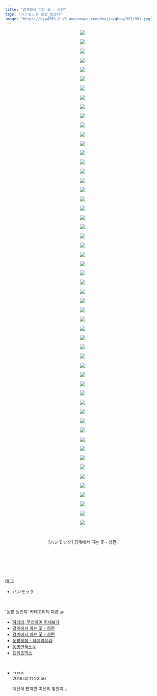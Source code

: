 ```yaml
---
title: "경계에서 피는 꽃 - 상편"
tags: "ハンモック 동방_동인지"
image: "https://kjw4569-2.s3.amazonaws.com/doujin/ghap/997/001.jpg"
---
```

<div class="article">
<p style="text-align: center; clear: none; float: none;"><img src="{{ site.imgserver9 }}/ghap/997/001.jpg"/></p>
<p style="text-align: center; clear: none; float: none;"><img src="{{ site.imgserver9 }}/ghap/997/002.jpg"/></p>
<p style="text-align: center; clear: none; float: none;"><img src="{{ site.imgserver9 }}/ghap/997/003.jpg"/></p>
<p style="text-align: center; clear: none; float: none;"><img src="{{ site.imgserver9 }}/ghap/997/004.jpg"/></p>
<p style="text-align: center; clear: none; float: none;"><img src="{{ site.imgserver9 }}/ghap/997/005.jpg"/></p>
<p style="text-align: center; clear: none; float: none;"><img src="{{ site.imgserver9 }}/ghap/997/006.jpg"/></p>
<p style="text-align: center; clear: none; float: none;"><img src="{{ site.imgserver9 }}/ghap/997/007.jpg"/></p>
<p style="text-align: center; clear: none; float: none;"><img src="{{ site.imgserver9 }}/ghap/997/008.jpg"/></p>
<p style="text-align: center; clear: none; float: none;"><img src="{{ site.imgserver9 }}/ghap/997/009.jpg"/></p>
<p style="text-align: center; clear: none; float: none;"><img src="{{ site.imgserver9 }}/ghap/997/010.jpg"/></p>
<p style="text-align: center; clear: none; float: none;"><img src="{{ site.imgserver9 }}/ghap/997/011.jpg"/></p>
<p style="text-align: center; clear: none; float: none;"><img src="{{ site.imgserver9 }}/ghap/997/012.jpg"/></p>
<p style="text-align: center; clear: none; float: none;"><img src="{{ site.imgserver9 }}/ghap/997/013.jpg"/></p>
<p style="text-align: center; clear: none; float: none;"><img src="{{ site.imgserver9 }}/ghap/997/014.jpg"/></p>
<p style="text-align: center; clear: none; float: none;"><img src="{{ site.imgserver9 }}/ghap/997/015.jpg"/></p>
<p style="text-align: center; clear: none; float: none;"><img src="{{ site.imgserver9 }}/ghap/997/016.jpg"/></p>
<p style="text-align: center; clear: none; float: none;"><img src="{{ site.imgserver9 }}/ghap/997/017.jpg"/></p>
<p style="text-align: center; clear: none; float: none;"><img src="{{ site.imgserver9 }}/ghap/997/018.jpg"/></p>
<p style="text-align: center; clear: none; float: none;"><img src="{{ site.imgserver9 }}/ghap/997/019.jpg"/></p>
<p style="text-align: center; clear: none; float: none;"><img src="{{ site.imgserver9 }}/ghap/997/020.jpg"/></p>
<p style="text-align: center; clear: none; float: none;"><img src="{{ site.imgserver9 }}/ghap/997/021.jpg"/></p>
<p style="text-align: center; clear: none; float: none;"><img src="{{ site.imgserver9 }}/ghap/997/022.jpg"/></p>
<p style="text-align: center; clear: none; float: none;"><img src="{{ site.imgserver9 }}/ghap/997/023.jpg"/></p>
<p style="text-align: center; clear: none; float: none;"><img src="{{ site.imgserver9 }}/ghap/997/024.jpg"/></p>
<p style="text-align: center; clear: none; float: none;"><img src="{{ site.imgserver9 }}/ghap/997/025.jpg"/></p>
<p style="text-align: center; clear: none; float: none;"><img src="{{ site.imgserver9 }}/ghap/997/026.jpg"/></p>
<p style="text-align: center; clear: none; float: none;"><img src="{{ site.imgserver9 }}/ghap/997/027.jpg"/></p>
<p style="text-align: center; clear: none; float: none;"><img src="{{ site.imgserver9 }}/ghap/997/028.jpg"/></p>
<p style="text-align: center; clear: none; float: none;"><img src="{{ site.imgserver9 }}/ghap/997/029.jpg"/></p>
<p style="text-align: center; clear: none; float: none;"><img src="{{ site.imgserver9 }}/ghap/997/030.jpg"/></p>
<p style="text-align: center; clear: none; float: none;"><img src="{{ site.imgserver9 }}/ghap/997/031.jpg"/></p>
<p style="text-align: center; clear: none; float: none;"><img src="{{ site.imgserver9 }}/ghap/997/032.jpg"/></p>
<p style="text-align: center; clear: none; float: none;"><img src="{{ site.imgserver9 }}/ghap/997/033.jpg"/></p>
<p style="text-align: center; clear: none; float: none;"><img src="{{ site.imgserver9 }}/ghap/997/034.jpg"/></p>
<p style="text-align: center; clear: none; float: none;"><img src="{{ site.imgserver9 }}/ghap/997/035.jpg"/></p>
<p style="text-align: center; clear: none; float: none;"><img src="{{ site.imgserver9 }}/ghap/997/036.jpg"/></p>
<p style="text-align: center; clear: none; float: none;"><img src="{{ site.imgserver9 }}/ghap/997/037.jpg"/></p>
<p style="text-align: center; clear: none; float: none;"><img src="{{ site.imgserver9 }}/ghap/997/038.jpg"/></p>
<p style="text-align: center; clear: none; float: none;"><img src="{{ site.imgserver9 }}/ghap/997/039.jpg"/></p>
<p style="text-align: center; clear: none; float: none;"><img src="{{ site.imgserver9 }}/ghap/997/040.jpg"/></p>
<p style="text-align: center; clear: none; float: none;"><img src="{{ site.imgserver9 }}/ghap/997/041.jpg"/></p>
<p style="text-align: center; clear: none; float: none;"><img src="{{ site.imgserver9 }}/ghap/997/042.jpg"/></p>
<p style="text-align: center; clear: none; float: none;"><img src="{{ site.imgserver9 }}/ghap/997/043.jpg"/></p>
<p style="text-align: center; clear: none; float: none;"><img src="{{ site.imgserver9 }}/ghap/997/044.jpg"/></p>
<p style="text-align: center; clear: none; float: none;"><img src="{{ site.imgserver9 }}/ghap/997/045.jpg"/></p>
<p style="text-align: center; clear: none; float: none;"><img src="{{ site.imgserver9 }}/ghap/997/046.jpg"/></p>
<p style="text-align: center; clear: none; float: none;"><img src="{{ site.imgserver9 }}/ghap/997/047.jpg"/></p>
<p style="text-align: center; clear: none; float: none;"><img src="{{ site.imgserver9 }}/ghap/997/048.jpg"/></p>
<p style="text-align: center; clear: none; float: none;"><img src="{{ site.imgserver9 }}/ghap/997/049.jpg"/></p>
<p style="text-align: center; clear: none; float: none;"><img src="{{ site.imgserver9 }}/ghap/997/050.jpg"/></p>
<p style="text-align: center; clear: none; float: none;"><img src="{{ site.imgserver9 }}/ghap/997/051.jpg"/></p>
<p style="text-align: center; clear: none; float: none;"><img src="{{ site.imgserver9 }}/ghap/997/052.jpg"/></p>
<p style="text-align: center; clear: none; float: none;"><img src="{{ site.imgserver9 }}/ghap/997/053.jpg"/></p>
<p style="text-align: center; clear: none; float: none;"><img src="{{ site.imgserver9 }}/ghap/997/054.jpg"/></p>
<p style="text-align: center; clear: none; float: none;"><br/></p>
<p style="text-align: center; clear: none; float: none;">[ハンモック] 경계에서 피는 꽃 - 상편</p>
<p style="text-align: center; clear: none; float: none;"><br/></p>
<p><br/></p>
</div><br/>
<div class="tagTrail">
<p>태그: </p>
<ul>
<li>ハンモック</li>
</ul>
</div><br/>
<div class="another">
<p>'동방 동인지' 카테고리의 다른 글</p>
<ul>
<li><a href="/ghap_999">하타테, 무리하여 힘내보다</a></li>
<li><a href="/ghap_998">경계에서 피는 꽃 - 하편</a></li>
<li><a href="/ghap_997">경계에서 피는 꽃 - 상편</a></li>
<li><a href="/ghap_995">동방청첩 - 타유라유라</a></li>
<li><a href="/ghap_994">동방연색소동</a></li>
<li><a href="/ghap_992">프리즈믹스</a></li>
</ul>
</div><br/>
<div class="cb_module cb_fluid">
<div class="cb_wrt cb_profile">
<div class="comment">
<ul>
<li class="cb_thumb_off" id="comment15197644">
<div class="cb_comment_area">
<div class="cb_info_area">
<div class="cb_section">
<span class="cb_nick_name">ㄱㅁㅎ</span>
</div>
<div class="cb_section">
<span class="cb_date">2018.02.11 22:56 </span>
</div>
</div>
<div class="cb_dsc_comment">
<p class="cb_dsc">
											예전에 봤지만 여전히 빛인지...
										</p>
</div>
</div></li>
</ul>
</div>
</div><!-- commentList close -->
</div><br/>
